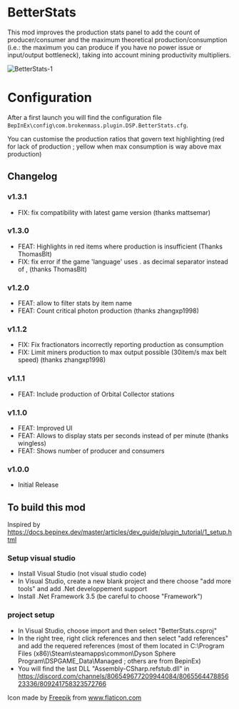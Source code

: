 # BetterStats

This mod improves the production stats panel to add the count of producer/consumer and the maximum theoretical production/consumption (i.e.: the maximum you can produce if you have no power issue or input/output bottleneck), taking into account mining productivity multipliers.

![BetterStats-1](https://github.com/DysonSphereMod/QOL/blob/master/BetterStats/screenshot.jpg?raw=true)

# Configuration

After a first launch you will find the configuration file `BepInEx\config\com.brokenmass.plugin.DSP.BetterStats.cfg`.

You can customise the production ratios that govern text highlighting (red for lack of production ; yellow when max consumption is way above max production)

## Changelog

### v1.3.1

-   FIX: fix compatibility with latest game version (thanks mattsemar)

### v1.3.0

-   FEAT: Highlights in red items where production is insufficient (Thanks ThomasBlt)
-   FIX: fix error if the game 'language' uses . as decimal separator instead of , (thanks ThomasBlt)

### v1.2.0

-   FEAT: allow to filter stats by item name
-   FEAT: Count critical photon production (thanks zhangxp1998)

### v1.1.2

-   FIX: Fix fractionators incorrectly reporting production as consumption
-   FIX: Limit miners production to max output possible (30item/s max belt speed) (thanks zhangxp1998)

### v1.1.1

-   FEAT: Include production of Orbital Collector stations

### v1.1.0

-   FEAT: Improved UI
-   FEAT: Allows to display stats per seconds instead of per minute (thanks wingless)
-   FEAT: Shows number of producer and consumers

### v1.0.0

-   Initial Release

## To build this mod

Inspired by https://docs.bepinex.dev/master/articles/dev_guide/plugin_tutorial/1_setup.html

### Setup visual studio

-   Install Visual Studio (not visual studio code)
-   In Visual Studio, create a new blank project and there choose "add more tools" and add .Net developpement support
-   Install .Net Framework 3.5 (be careful to choose "Framework")

### project setup

-   In Visual Studio, choose import and then select "BetterStats.csproj"
-   In the right tree, right click references and then select "add references" and add the requered references (most of them located in C:\Program Files (x86)\Steam\steamapps\common\Dyson Sphere Program\DSPGAME_Data\Managed ; others are from BepinEx)
-   You will find the last DLL "Assembly-CSharp.refstub.dll" in https://discord.com/channels/806549677209944084/806556447885623336/809241758323572766

<div>Icon made by <a href="https://www.freepik.com" title="Freepik">Freepik</a> from <a href="https://www.flaticon.com/" title="Flaticon">www.flaticon.com</a></div>

